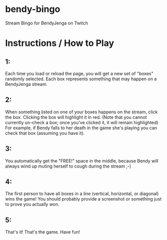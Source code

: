 # bendy-bingo
Stream Bingo for BendyJenga on Twitch

# Instructions / How to Play

## 1:
Each time you load or reload the page, you will get a new set of "boxes" randomly selected. Each box represents something that may happen on a BendyJenga stream.

## 2:
When something listed on one of your boxes happens on the stream, click the box. Clicking the box will highlight it in red.
(Note that you cannot currently un-check a box; once you've clicked it, it will remain highlighted)
For example, if Bendy falls to her death in the game she's playing you can check that box (assuming you have it).

## 3:
You automatically get the "FREE!" space in the middle, because Bendy will always wind up muting herself to cough during the stream ;-)

## 4:
The first person to have all boxes in a line (vertical, horizontal, or diagonal) wins the game! You should probably provide a screenshot or something just to prove you actually won.

## 5:
That's it! That's the game. Have fun!
